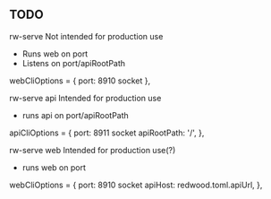 ## TODO

rw-serve
Not intended for production use
- Runs web on port
- Listens on port/apiRootPath

webCliOptions = {
  port: 8910
  socket
},

rw-serve api
Intended for production use
- runs api on port/apiRootPath

apiCliOptions = {
  port: 8911
  socket
  apiRootPath: '/',
},

rw-serve web
Intended for production use(?)
- runs web on port

webCliOptions = {
  port: 8910
  socket
  apiHost: redwood.toml.apiUrl,
},
